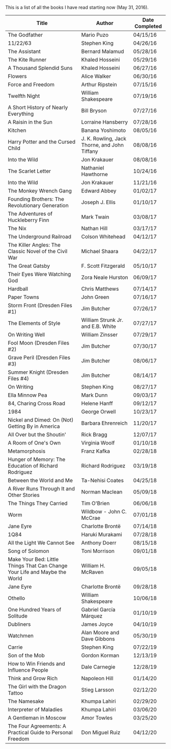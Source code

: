 This is a list of all the books I have read starting now (May 31, 2016).


| Title                                                        | Author                                       | Date Completed |
| ------------------------------------------------------------ | -------------------------------------------- | -------------- |
| The Godfather                                                | Mario Puzo                                   | 04/15/16       |
| 11/22/63                                                     | Stephen King                                 | 04/26/16       |
| The Assistant                                                | Bernard Malamud                              | 05/28/16       |
| The Kite Runner                                              | Khaled Hosseini                              | 05/29/16       |
| A Thousand Splendid Suns                                     | Khaled Hosseini                              | 06/27/16       |
| Flowers                                                      | Alice Walker                                 | 06/30/16       |
| Force and Freedom                                            | Arthur Ripstein                              | 07/15/16       |
| Twelfth Night                                                | William Shakespeare                          | 07/19/16       |
| A Short History of Nearly Everything                         | Bill Bryson                                  | 07/27/16       |
| A Raisin in the Sun                                          | Lorraine Hansberry                           | 07/28/16       |
| Kitchen                                                      | Banana Yoshimoto                             | 08/05/16       |
| Harry Potter and the Cursed Child                            | J. K. Rowling, Jack Thorne, and John Tiffany | 08/08/16       |
| Into the Wild                                                | Jon Krakauer                                 | 08/08/16       |
| The Scarlet Letter                                           | Nathaniel Hawthorne                          | 10/24/16       |
| Into the Wild                                                | Jon Krakauer                                 | 11/21/16       |
| The Monkey Wrench Gang                                       | Edward Abbey                                 | 01/02/17       |
| Founding Brothers: The Revolutionary Generation              | Joseph J. Ellis                              | 01/10/17       |
| The Adventures of Huckleberry Finn                           | Mark Twain                                   | 03/08/17       |
| The Nix                                                      | Nathan Hill                                  | 03/17/17       |
| The Underground Railroad                                     | Colson Whitehead                             | 04/12/17       |
| The Killer Angles: The Classic Novel of the Civil War        | Michael Shaara                               | 04/22/17       |
| The Great Gatsby                                             | F. Scott Fitzgerald                          | 05/10/17       |
| Their Eyes Were Watching God                                 | Zora Neale Hurston                           | 06/09/17       |
| Hardball                                                     | Chris Matthews                               | 07/14/17       |
| Paper Towns                                                  | John Green                                   | 07/16/17       |
| Storm Front (Dresden Files #1)                               | Jim Butcher                                  | 07/26/17       |
| The Elements of Style                                        | William Strunk Jr. and E.B. White            | 07/27/17       |
| On Writing Well                                              | William Zinsser                              | 07/29/17       |
| Fool Moon (Dresden Files #2)                                 | Jim Butcher                                  | 07/30/17       |
| Grave Peril (Dresden Files #3)                               | Jim Butcher                                  | 08/06/17       |
| Summer Knight (Dresden Files #4)                             | Jim Butcher                                  | 08/14/17       |
| On Writing                                                   | Stephen King                                 | 08/27/17       |
| Ella Minnow Pea                                              | Mark Dunn                                    | 09/03/17       |
| 84, Charing Cross Road                                       | Helene Hanff                                 | 09/12/17       |
| 1984                                                         | George Orwell                                | 10/23/17       |
| Nickel and Dimed: On (Not) Getting By in America             | Barbara Ehrenreich                           | 11/20/17       |
| All Over but the Shoutin'                                    | Rick Bragg                                   | 12/07/17       |
| A Room of One's Own                                          | Virginia Woolf                               | 01/10/18       |
| Metamorphosis                                                | Franz Kafka                                  | 02/28/18       |
| Hunger of Memory: The Education of Richard Rodriguez         | Richard Rodriguez                            | 03/19/18       |
| Between the World and Me                                     | Ta-Nehisi Coates                             | 04/25/18       |
| A River Runs Through It and Other Stories                    | Norman Maclean                               | 05/09/18       |
| The Things They Carried                                      | Tim O'Brien                                  | 06/06/18       |
| Worm                                                         | Wildbow - John C. McCrae                     | 07/01/18       |
| Jane Eyre                                                    | Charlotte Brontë                             | 07/14/18       |
| 1Q84                                                         | Haruki Murakami                              | 07/28/18       |
| All the Light We Cannot See                                  | Anthony Doerr                                | 08/15/18       |
| Song of Solomon                                              | Toni Morrison                                | 09/01/18       |
| Make Your Bed: Little Things That Can Change Your Life and Maybe the World | William H. McRaven                           | 09/05/18       |
| Jane Eyre                                                    | Charlotte Brontë                             | 09/28/18       |
| Othello                                                      | William Shakespeare                          | 10/06/18       |
| One Hundred Years of Solitude                                | Gabriel García Márquez                       | 01/10/19       |
| Dubliners                                                    | James Joyce                                  | 04/10/19       |
| Watchmen                                                     | Alan Moore and Dave Gibbons                  | 05/30/19       |
| Carrie                                                       | Stephen King                                 | 07/22/19       |
| Son of the Mob                                               | Gordon Korman                                | 12/13/19       |
| How to Win Friends and Influence People                      | Dale Carnegie                                | 12/28/19       |
| Think and Grow Rich                                          | Napoleon Hill                                | 01/14/20       |
| The Girl with the Dragon Tattoo                              | Stieg Larsson                                | 02/12/20       |
| The Namesake                                                 | Khumpa Lahiri                                | 02/29/20       |
| Interpreter of Maladies                                      | Khumpa Lahiri                                | 03/06/20       |
| A Gentleman in Moscow                                        | Amor Towles                                  | 03/25/20       |
| The Four Agreements: A Practical Guide to Personal Freedom   | Don Miguel Ruiz                              | 04/12/20       |
